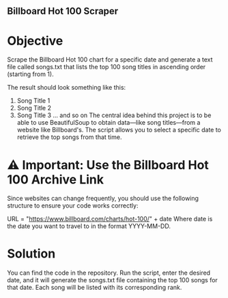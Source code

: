 ## Billboard Hot 100 Scraper

# Objective
Scrape the Billboard Hot 100 chart for a specific date and generate a text file called songs.txt that lists the top 100 song titles in ascending order (starting from 1).

The result should look something like this:

1) Song Title 1
2) Song Title 2
3) Song Title 3
... and so on
The central idea behind this project is to be able to use BeautifulSoup to obtain data—like song titles—from a website like Billboard's. The script allows you to select a specific date to retrieve the top songs from that time.

# ⚠️ Important: Use the Billboard Hot 100 Archive Link
Since websites can change frequently, you should use the following structure to ensure your code works correctly:

URL = "https://www.billboard.com/charts/hot-100/" + date
Where date is the date you want to travel to in the format YYYY-MM-DD.

# Solution
You can find the code in the repository. Run the script, enter the desired date, and it will generate the songs.txt file containing the top 100 songs for that date. Each song will be listed with its corresponding rank.
